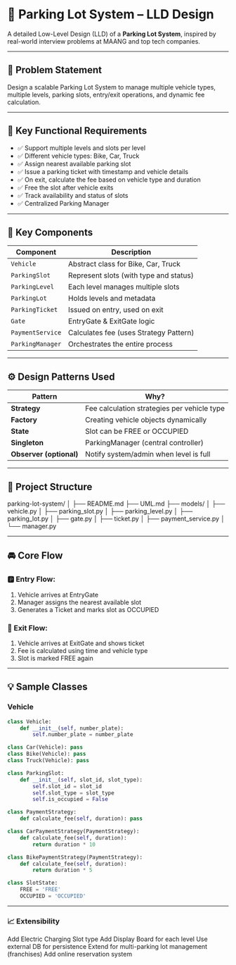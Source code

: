 # 🚗 Parking Lot System – LLD Design

A detailed Low-Level Design (LLD) of a **Parking Lot System**, inspired by real-world interview problems at MAANG and top tech companies.

---

## 📌 Problem Statement

Design a scalable Parking Lot System to manage multiple vehicle types, multiple levels, parking slots, entry/exit operations, and dynamic fee calculation.

---

## 🧩 Key Functional Requirements

- ✅ Support multiple levels and slots per level
- ✅ Different vehicle types: Bike, Car, Truck
- ✅ Assign nearest available parking slot
- ✅ Issue a parking ticket with timestamp and vehicle details
- ✅ On exit, calculate the fee based on vehicle type and duration
- ✅ Free the slot after vehicle exits
- ✅ Track availability and status of slots
- ✅ Centralized Parking Manager

---

## 🧱 Key Components

| Component        | Description |
|------------------|-------------|
| `Vehicle`        | Abstract class for Bike, Car, Truck |
| `ParkingSlot`    | Represent slots (with type and status) |
| `ParkingLevel`   | Each level manages multiple slots |
| `ParkingLot`     | Holds levels and metadata |
| `ParkingTicket`  | Issued on entry, used on exit |
| `Gate`           | EntryGate & ExitGate logic |
| `PaymentService` | Calculates fee (uses Strategy Pattern) |
| `ParkingManager` | Orchestrates the entire process |

---

## ⚙️ Design Patterns Used

| Pattern               | Why? |
|------------------------|------|
| **Strategy**           | Fee calculation strategies per vehicle type |
| **Factory**            | Creating vehicle objects dynamically |
| **State**              | Slot can be FREE or OCCUPIED |
| **Singleton**          | ParkingManager (central controller) |
| **Observer (optional)**| Notify system/admin when level is full |

---

## 📂 Project Structure

parking-lot-system/
│
├── README.md
├── UML.md
├── models/
│ ├── vehicle.py
│ ├── parking_slot.py
│ ├── parking_level.py
│ ├── parking_lot.py
│ ├── gate.py
│ ├── ticket.py
│ ├── payment_service.py
│ └── manager.py

---

## 🚘 Core Flow

### 🅿️ Entry Flow:
1. Vehicle arrives at EntryGate
2. Manager assigns the nearest available slot
3. Generates a Ticket and marks slot as OCCUPIED

### 💸 Exit Flow:
1. Vehicle arrives at ExitGate and shows ticket
2. Fee is calculated using time and vehicle type
3. Slot is marked FREE again

---

## 💡 Sample Classes

### Vehicle
```python
class Vehicle:
    def __init__(self, number_plate):
        self.number_plate = number_plate

class Car(Vehicle): pass
class Bike(Vehicle): pass
class Truck(Vehicle): pass

class ParkingSlot:
    def __init__(self, slot_id, slot_type):
        self.slot_id = slot_id
        self.slot_type = slot_type
        self.is_occupied = False

class PaymentStrategy:
    def calculate_fee(self, duration): pass

class CarPaymentStrategy(PaymentStrategy):
    def calculate_fee(self, duration):
        return duration * 10

class BikePaymentStrategy(PaymentStrategy):
    def calculate_fee(self, duration):
        return duration * 5

class SlotState:
    FREE = 'FREE'
    OCCUPIED = 'OCCUPIED'
```

---

### 📈 Extensibility
Add Electric Charging Slot type
Add Display Board for each level
Use external DB for persistence
Extend for multi-parking lot management (franchises)
Add online reservation system

